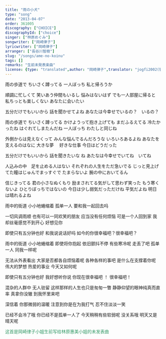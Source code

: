 ```yaml
---
title: "雨の小犬"
type: "song"
date: "2013-04-07"
order: 361005
discography: ["CHOICE"]
discographyId: ["choice"]
singer: ["林原めぐみ"]
songwriter: ["岡崎律子"]
lyricwriter: ["岡崎律子"]
arranger: ["長谷川智樹"]
slug: "/songs/ame-no-koinu"
tags: []
remarks: "生前未発表楽曲"
license: {type: "translated",author: "岡崎律子",translator: "jogfi2002(镜子)"}
---
```


雨の歩道で ちいさく蹲ってる
一人ぼっち 私と帰ろうか

順調に忙しくて 笑いあう仲間もいるし
悩みはないはず
でも一人部屋に帰ると 私ちっとも楽しくない
あなたに会いたい

五分だけでもいいから 話を聞かせてよね
あなたは今幸せでいるの？　いるの？

雨の歩道で ちいさく蹲ってる
かけようって抱き上げても まだふるえてる
冷たかったね はぐれてしまたんだね
一人ぼっち わたしと同じね

外側からは見えなくって みんな悩んでるんだろうな
いろいろあるよね あなたを支えるのはなに
大きな夢　 好きな仕事
今日はどうだった

五分だけでもいいから 話を聞きたいな ね 
あたなは今幸せでいてね　いてね

人込みの中　足を止める人はない
それぞれの人生をただ急いでる
じっと見上げてた瞳はじゅんでまっすぐで
たまらないよ
腕の中においてるん

信じきってる 君の小さなぬくもり
励まされてる気がして思わず笑った
もう寒くないよ ひとりぼっちではないの
今日は少し弱気だっただけね
平気だよね 明日は晴れるよね

<!-- 翻译 -->

雨中的街道 小小地蜷缩着
孤单一人 要和我一起回去吗

一切风调雨顺 也有可以一同欢笑的朋友
应当没有任何烦恼 
可是一个人回到家 我却丝毫感觉不到开心
好想见你

即使只有五分钟也好 和我说说话好吗
如今的你很幸福吧？很幸福吧？

雨中的街道 小小地蜷缩着
即使将你抱起 依旧颤抖不停
有些寒冷呢 走丢了吧 
孤单一人 同我一样呢

无法从外表看出 大家是否都各自烦恼着呢
各种各样的事吧
是什么在支撑着你呢 伟大的梦想 热爱的事业
今天又如何呢

即使只有五分钟也好 我好想听你说
你现在很幸福吧 ！ 很幸福吧！

混杂的人群中 无人驻留
这样那样的人生也只是匆匆一瞥
静静仰望的眼神纯真而直率
真拿你没辙 到我怀里来吧

深信着 你那微弱的温暖
注意到你是在为我打气 忍不住淡淡一笑

已经不会冷了哦 你已经不是孤单一人了
今天稍稍有些软弱呢
没关系哦 明天又是晴天呢

<span style="color: #339966;">这首是岡崎律子小姐生前写给林原惠美小姐的未发表曲</span>
